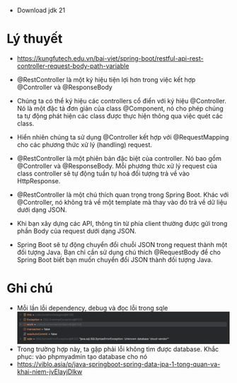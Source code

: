 - Download jdk 21

# Lý thuyết

- https://kungfutech.edu.vn/bai-viet/spring-boot/restful-api-rest-controller-request-body-path-variable
- @RestController là một ký hiệu tiện lợi hơn trong việc kết hợp @Controller và @ResponseBody
- Chúng ta có thể ký hiệu các controllers cổ điển với ký hiệu @Controller. Nó là một đặc tả đơn giản của class @Component, nó cho phép chúng ta tự động phát hiện các class được thực hiện thông qua việc quét các class.
- Hiển nhiên chúng ta sử dụng @Controller kết hợp với @RequestMapping cho các phương thức xử lý (handling) request.
- @RestController là một phiên bản đặc biệt của controller. Nó bao gồm @Controller và @ResponseBody. Mỗi phương thức xử lý request của class controller sẽ tự động tuần tự hoá đối tượng trả về vào HttpResponse.


- @RestController là một chú thích quan trọng trong Spring Boot. Khác với @Controller, nó không trả về một template mà thay vào đó trả về dữ liệu dưới dạng JSON.
- Khi bạn xây dựng các API, thông tin từ phía client thường được gửi trong phần Body của request dưới dạng JSON.
- Spring Boot sẽ tự động chuyển đổi chuỗi JSON trong request thành một đối tượng Java. Bạn chỉ cần sử dụng chú thích @RequestBody để cho Spring Boot biết bạn muốn chuyển đổi JSON thành đối tượng Java.


# Ghi chú

- Mỗi lần lỗi dependency, debug và đọc lỗi trong sqle
![Alt text](./error-display-on-sqle.png)
- Trong trường hợp này, ta gặp phải lỗi không tìm được database. Khắc phục: vào phpmyadmin tạo database cho nó
- https://viblo.asia/p/java-springboot-spring-data-jpa-1-tong-quan-va-khai-niem-jvElayjDlkw